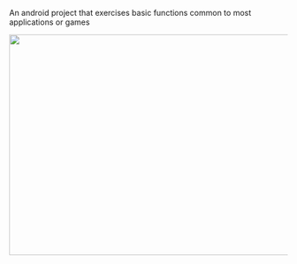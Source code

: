 An android project that exercises basic functions common to most applications or games

<img src='http://ace-canvastest.googlecode.com/files/SC20120309-140812.jpg' width='640' height='400'>
